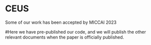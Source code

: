 # CEUS
Some of our work has been accepted by MICCAI 2023

#Here we have pre-published our code, and we will publish the other relevant documents when the paper is officially published.
